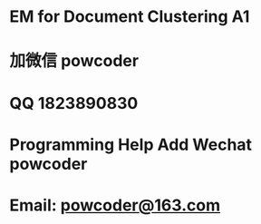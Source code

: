 # EM for Document Clustering A1
# 加微信 powcoder

# QQ 1823890830

# Programming Help Add Wechat powcoder

# Email: powcoder@163.com

